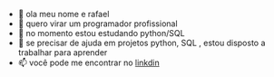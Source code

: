 - 👋 ola meu nome e rafael
- 👀 quero virar um programador profissional
- 🌱 no momento estou estudando python/SQL
- 💞️ se precisar de ajuda em projetos python, SQL , estou disposto a trabalhar para aprender
- 📫 você pode me encontrar no [linkdin](https://www.linkedin.com/in/rafael-vieira-36a3131a2)
